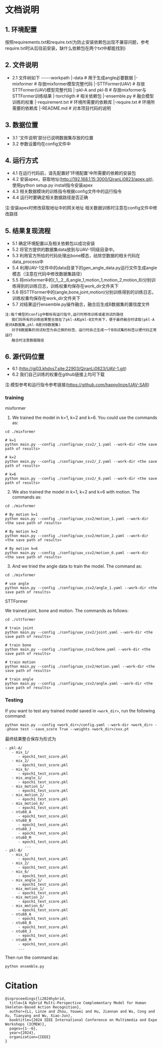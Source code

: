 # 文档说明

## 1. 环境配置
按照requirements.txt和require.txt(为防止安装依赖包出现不兼容问题，参考require.txt时从后往前安装，缺什么依赖包在两个txt中都能找到)

## 2. 文件说明

- 2.1 文件树如下
  -----workpath
    |-data                  # 用于生成angle必要数据
    |-mixformer             # 存放mixformer模型完整代码
    |-STTFormer(UAV)        # 存放STTFormer(UAV)模型完整代码
    |-pkl-A and pkl-B       # 存放mixformer与STTFormer训练结果
    |-torchligth            # 相关依赖包
    |-ensemble.py           # 融合模型训练的权重
    |-requirement.txt       # 环境所需要的依赖库
    |-require.txt           # 环境所需要的依赖库
    |-README.md             # 对本项目代码的说明
  

## 3. 数据位置
- 3.1 '文件说明'部分已说明数据集存放的位置
- 3.2 参数设置均在config文件中

## 4. 运行方式

- 4.1 在运行代码前，请先配置好'环境配置'中所需要的依赖的安装包
- 4.2 安装apex，获取地址(http://192.168.1.15:3000/QiranLi0823/apex.git),使用python setup.py install指令安装apex
- 4.3 相关数据模块的训练指令根据config文件中的运行指令
- 4.4 运行时要确定相关数据路径是否正确

注:安装apex时修改获取地址中的网关地址
   相关数据训练时注意在config文件中修改路径


## 5. 结果复现流程

- 5.1 确定环境配置以及相关依赖包以成功安装
- 5.2 将官方提供的数据集data放到与UAV-1同级目录中。
- 5.3 利用官方所给的代码处理出bone模态，祛除空数据的相关代码在data_process中
- 5.4 利用UAV-1文件中的data目录下的gen_angle_data.py运行文件生成angle模态（注意在代码中修改数据集路径）
- 5.5 将mixformer中的(_1,_2,_6,angle_1,motion_1,motion_2,motion_6)分别训练得到的训练日志，训练权重均保存在work_dir文件夹下
- 5.6 将STTFormer中的(angle,bone,joint,motion)分别训练得到的训练日志，训练权重均保存在work_dir文件夹下
- 5.7 对结果运行ensemble.py操作融合，融合后生成B数据集的置信度文件

```.
注:每个模型的config中都标有运行指令,运行时修改训练或者测试的路径
   我们将所有的训练结果整合放在了pkl-A和pkl-B文件夹下，便于最终融合时读取(pkl-A是对A数据集,pkl-B是对B数据集)
   对于B数据集的测试标签为自己做的标签，运行时自己生成一个B测试集的标签以便代码正常运行
   融合时注意数据路径
```


## 6. 源代码位置
- 6.1 (http://gj03.khdxs7.site:22903/QiranLi0823/UAV-1.git)
- 6.2 我们自己训练的权重在github链接上均可下载



注:模型参考和运行指令参考链接(https://github.com/happylinze/UAV-SAR)


### training

mixformer

1. We trained the model in k=1, k=2 and k=6. You could use the commands as:
```shell
cd ./mixformer

# k=1
python main.py --config ./config/uav_csv2/_1.yaml --work-dir <the save path of results>

# k=2
python main.py --config ./config/uav_csv2/_2.yaml --work-dir <the save path of results>

# k=6
python main.py --config ./config/uav_csv2/_6.yaml --work-dir <the save path of results>
```

2. We also trained the model in k=1, k=2 and k=6 with motion. The commands as:
```shell
cd ./mixformer

# By motion k=1
python main.py --config ./config/uav_csv2/motion_1.yaml --work-dir <the save path of results>

# By motion k=2
python main.py --config ./config/uav_csv2/motion_2.yaml --work-dir <the save path of results>

# By motion k=6
python main.py --config ./config/uav_csv2/motion_6.yaml --work-dir <the save path of results>
```

3. And we tried the angle data to train the model. The command as:
```shell
cd ./mixformer

# use angle
python main.py --config ./config/uav_csv2/angle_1.yaml --work-dir <the save path of results>

```


STTFormer

We trained joint, bone and motion. The commands as follows:
```shell
cd ./sttformer

# train joint
python main.py --config ./config/uav_csv2/joint.yaml --work-dir <the save path of results>

# train bone
python main.py --config ./config/uav_csv2/bone.yaml --work-dir <the save path of results>

# train motion
python main.py --config ./config/uav_csv2/motion.yaml --work-dir <the save path of results>

# train angle
python main.py --config ./config/uav_csv2/angle.yaml --work-dir <the save path of results>

```

### Testing
If you want to test any trained model saved in `<work_dir>`, run the following command: 
```shell
python main.py --config <work_dir>/config.yaml --work-dir <work_dir> --phase test --save_score True --weights <work_dir>/xxx.pt
```

最终结果整合保存为形式为
```.
- pkl-A/
   - mix_1/
      - epoch1_test_score.pkl
   - mix_2/
      - epoch1_test_score.pkl
   - mix_6/
      - epoch1_test_score.pkl
   - mix_angle_1/
      - epoch1_test_score.pkl
   - mix_motion_1/
      - epoch1_test_score.pkl
   - mix_motion_2/
      - epoch1_test_score.pkl
   - mix_motion_6/
      - epoch1_test_score.pkl
   - ntu60_A
      - epoch1_test_score.pkl
   - ntu60_B
      - epoch1_test_score.pkl
   - ntu60_J
      - epoch1_test_score.pkl
   - ntu60_M
      - epoch1_test_score.pkl   
         ...
- pkl-B/
   - mix_1/
      - epoch1_test_score.pkl
   - mix_2/
      - epoch1_test_score.pkl
   - mix_6/
      - epoch1_test_score.pkl
   - mix_angle_1/
      - epoch1_test_score.pkl
   - mix_motion_1/
      - epoch1_test_score.pkl
   - mix_motion_2/
      - epoch1_test_score.pkl
   - mix_motion_6/
      - epoch1_test_score.pkl
   - ntu60_A
      - epoch1_test_score.pkl
   - ntu60_B
      - epoch1_test_score.pkl
   - ntu60_J
      - epoch1_test_score.pkl
   - ntu60_M
      - epoch1_test_score.pkl
      ...
```
Then run the command as:
```shell
python ensemble.py
```

# Citation
```.
@inproceedings{li2024hybrid,
  title={A Hybrid Multi-Perspective Complementary Model for Human Skeleton-Based Action Recognition},
  author={Li, Linze and Zhou, Youwei and Hu, Jiannan and Wu, Cong and Xu, Tianyang and Wu, Xiao-Jun},
  booktitle={2024 IEEE International Conference on Multimedia and Expo Workshops (ICMEW)},
  pages={1--6},
  year={2024},
  organization={IEEE}
}
```
